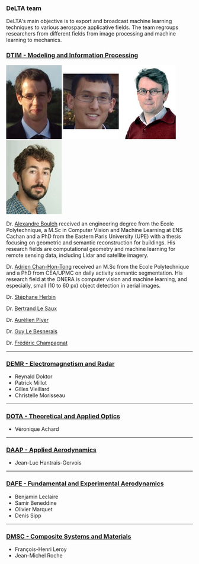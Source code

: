 ### DeLTA team

DeLTA's main objective is to export and broadcast machine learning techniques to various aerospace applicative fields.
The team regroups researchers from different fields from image processing and machine learning to mechanics.

### [DTIM - Modeling and Information Processing](http://www.onera.fr/en/dtim)



![alt text](team/A_Boulch.jpg "Alexandre Boulch")
![alt text](team/A_ChanHonTong.jpg "Adrien Chan-Hon-Tong")
![alt text](team/S_Herbin.png "Stephane Herbin")
![alt text](team/B_LeSaux.jpg "Bertrand Le Saux")

Dr. [Alexandre Boulch](https://sites.google.com/view/boulch)
received an engineering degree from the Ecole Polytechnique, a M.Sc in Computer Vision and Machine Learning at ENS Cachan and a PhD from the Eastern Paris University (UPE) with a thesis focusing on geometric and semantic reconstruction for buildings. His research fields are computational geometry and machine learning for remote sensing data, including Lidar and satellite imagery.

Dr. [Adrien Chan-Hon-Tong](https://www.researchgate.net/profile/Adrien_Chan-Hon-Tong)
received an M.Sc from the Ecole Polytechnique and a PhD from CEA/UPMC on daily activity semantic segmentation. His research field at the ONERA is computer vision and machine learning, and especially, small (10 to 60 px) object detection in aerial images.

Dr. [Stéphane Herbin](http://www.onera.fr/fr/staff/stephane-herbin)

Dr. [Bertrand Le Saux](http://www.onera.fr/en/staff/bertrand-le-saux)

Dr. [Aurélien Plyer](https://www.researchgate.net/profile/Aurelien_Plyer)

Dr. [Guy Le Besnerais](https://scholar.google.fr/citations?user=r8V306wAAAAJ&hl=fr)

Dr. [Frédéric Champagnat](https://www.researchgate.net/profile/Frederic_Champagnat)

---

### [DEMR - Electromagnetism and Radar](http://www.onera.fr/en/demr)

* Reynald Doktor
* Patrick Millot
* Gilles Vieillard
* Christelle Morisseau

---

### [DOTA - Theoretical and Applied Optics](http://www.onera.fr/en/dota)

* Véronique Achard

---

### [DAAP - Applied Aerodynamics](http://www.onera.fr/en/daap)

* Jean-Luc Hantrais-Gervois

---

### [DAFE - Fundamental and Experimental Aerodynamics](http://www.onera.fr/en/dafe)

* Benjamin Leclaire
* Samir Beneddine
* Olivier Marquet
* Denis Sipp

---

### [DMSC - Composite Systems and Materials](http://www.onera.fr/en/dmsc)

* François-Henri Leroy
* Jean-Michel Roche

